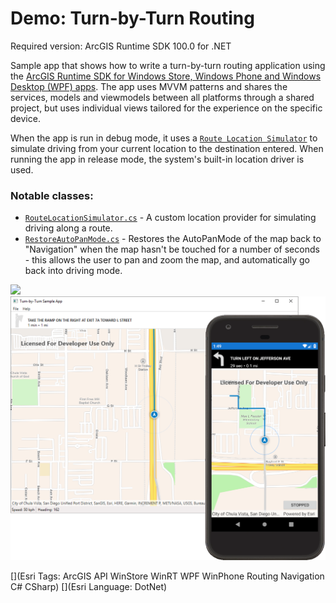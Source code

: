 Demo: Turn-by-Turn Routing
=======================
Required version: ArcGIS Runtime SDK 100.0 for .NET

Sample app that shows how to write a turn-by-turn routing application using the [ArcGIS Runtime SDK for Windows Store, Windows Phone and Windows Desktop (WPF) apps](https://developers.arcgis.com/net/). The app uses MVVM patterns and shares the services, models and viewmodels between all platforms through a shared project, but uses individual views tailored for the experience on the specific device.

When the app is run in debug mode, it uses a [`Route Location Simulator`](RoutingSample.Shared/RouteLocationSimulator.cs) to simulate driving from your current location to the destination entered. When running the app in release mode, the system's built-in location driver is used.

### Notable classes:
* [`RouteLocationSimulator.cs`](RoutingSample.Shared/RouteLocationSimulator.cs) - A custom location provider for simulating driving along a route.
* [`RestoreAutoPanMode.cs`](RoutingSample.Shared/RestoreAutoPanMode.cs) - Restores the AutoPanMode of the map back to "Navigation" when the map hasn't be touched for a number of seconds - this allows the user to pan and zoom the map, and automatically go back into driving mode.

<img src="AppSketch.png"/>

<img src="Screenshot.png"/>

[](Esri Tags: ArcGIS API WinStore WinRT WPF WinPhone Routing Navigation C# CSharp)
[](Esri Language: DotNet)
